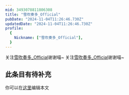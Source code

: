 ```yaml
---
mid: 3493078811806308
title: "雪吹奏多_Official"
pubDate: "2024-11-04T11:26:46.730Z"
updatedDate: "2024-11-04T11:26:46.730Z"
profile:
  {
    Nickname: ["雪吹奏多_Official"],
  }
---
```


关注[雪吹奏多_Official](https://space.bilibili.com/3493078811806308)谢谢喵~ 关注[雪吹奏多_Official](https://space.bilibili.com/3493078811806308)谢谢喵~

## 此条目有待补充
你可以在[这里](https://github.com/Yuhanawa/VTuber.ICU-Content/edit/master/v/雪吹奏多_Official/index.md)编辑本文
